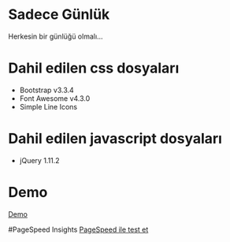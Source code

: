 # Sadece Günlük
Herkesin bir günlüğü olmalı...

# Dahil edilen css dosyaları
* Bootstrap  v3.3.4
* Font Awesome  v4.3.0
* Simple Line Icons

# Dahil edilen javascript dosyaları
* jQuery 1.11.2

# Demo
<a href="http://serhatsabuncu.com/sadece-gunluk/">Demo</a>

#PageSpeed Insights
<a href="https://developers.google.com/speed/pagespeed/insights/?url=http%3A%2F%2Fserhatsabuncu.com%2Fsadece-gunluk">PageSpeed ile test et</a>


